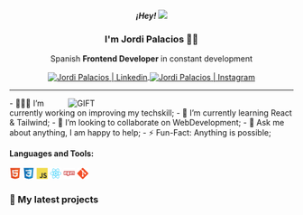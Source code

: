 <p align="center">
  <h5 align="center">¡Hey! <img src="https://raw.githubusercontent.com/iampavangandhi/iampavangandhi/master/gifs/Hi.gif" width="30px"></h5>
  <h3 align="center">
    I'm <strong>Jordi Palacios</strong> 👨‍💻
  </h3>
</p>

<p align="center">
  Spanish <strong>Frontend Developer</strong> in constant development
</p>

<p align="center">
  <a href="https://www.linkedin.com/in/jordi-palacios-g%C3%B3mez-529046164/" target="_blank">
    <img align="center" alt="Jordi Palacios | Linkedin" width="20px" src="https://github.com/TheDudeThatCode/TheDudeThatCode/blob/master/Assets/Linkedin.svg" />
  </a>
  <a href="https://www.instagram.com/palaciosweb/" target="_blank">
    <img align="center" alt="Jordi Palacios | Instagram" width="20px" src="https://github.com/TheDudeThatCode/TheDudeThatCode/blob/master/Assets/Instagram.svg" />
  </a>
</p>
<hr>

<p>
  <!-- Gift -->
  <img align="right" alt="GIFT" src="https://media.giphy.com/media/qgQUggAC3Pfv687qPC/giphy.gif" width="400px"/>
</p>

<p align="left">
  - 👨🏽‍💻 I’m currently working on improving my techskill;
  - 🌱 I’m currently learning React & Tailwind; 
  - 👯 I’m looking to collaborate on WebDevelopment;
  - 💬 Ask me about anything, I am happy to help;
  - ⚡️ Fun-Fact: Anything is possible;
</p>

**Languages and Tools:**  
<br>
<code><img height="20" src="https://raw.githubusercontent.com/devicons/devicon/master/icons/html5/html5-original.svg" alt= "html"></code>
<code><img height="20" src="https://raw.githubusercontent.com/devicons/devicon/master/icons/css3/css3-original.svg" alt ="css"></code>
<code><img height="20" src="https://raw.githubusercontent.com/devicons/devicon/master/icons/javascript/javascript-original.svg" alt="javaScript"></code>
<code><img height="20" src="https://raw.githubusercontent.com/devicons/devicon/master/icons/react/react-original.svg" alt="react"></code>
<code><img height="20" src="https://raw.githubusercontent.com/devicons/devicon/master/icons/npm/npm-original-wordmark.svg" alt="npm"></code>
<code><img height="20" src="https://raw.githubusercontent.com/devicons/devicon/master/icons/git/git-original.svg" alt="git"></code>
<br>

### 💾 My latest projects
